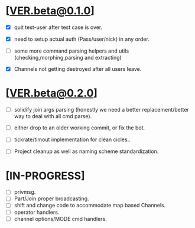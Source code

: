 

# [VER.beta@0.1.0]

- [X] quit test-user after test case is over.
- [X] need to setup actual auth (Pass/user/nick) in any order.
- [ ] some more command parsing helpers and utils (checking,morphing,parsing and extracting)
- [X] Channels not getting destroyed after all users leave.



# [VER.beta@0.2.0]


- [ ] solidify join args parsing (honestly we need a better replacement/better way to deal with all cmd parse).
- [ ] either drop to an older working commit, or fix the bot.
- [ ] tickrate/timout implementation for clean cicles..
- [ ] Project cleanup as well as naming scheme standardization.



# [IN-PROGRESS]

- [ ] privmsg.
- [ ] Part/Join proper broadcasting.
- [ ] shift and change code to accommodate map based Channels.
- [ ] operator handlers.
- [ ] channel options/MODE cmd handlers.
